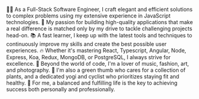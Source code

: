 👨‍💻 As a Full-Stack Software Engineer, I craft elegant and efficient solutions to complex problems using my extensive experience in JavaScript technologies. 
🚀 My passion for building high-quality applications that make a real difference is matched only by my drive to tackle challenging projects head-on. 
📚 A fast learner, I keep up with the latest tools and techniques to continuously improve my skills and create the best possible user experiences. 
🔥 Whether it's mastering React, Typescript, Angular, Node, Express, Koa, Redux, MongoDB, or PostgreSQL, I always strive for excellence. 
💃 Beyond the world of code, I'm a lover of music, fashion, art, and photography. 
🌱 I'm also a green thumb who cares for a collection of plants, and a dedicated yogi and cyclist who prioritizes staying fit and healthy. 
💼 For me, a balanced and fulfilling life is the key to achieving success both personally and professionally.
